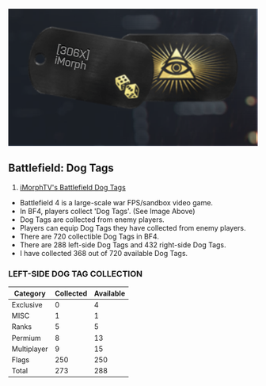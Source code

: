 ![Dog Tags](Images/Dog_Tags.png)
## Battlefield: Dog Tags
1. [iMorphTV's Battlefield Dog Tags](https://battlelog.battlefield.com/bf4/soldier/iMorph/dogtags/779661039/32/#premium-second-assault-dog-tag)
- Battlefield 4 is a large-scale war FPS/sandbox video game.
- In BF4, players collect 'Dog Tags'. (See Image Above)
- Dog Tags are collected from enemy players.
- Players can equip Dog Tags they have collected from enemy players.
- There are 720 collectible Dog Tags in BF4. 
- There are 288 left-side Dog Tags and 432 right-side Dog Tags.
- I have collected 368 out of 720 available Dog Tags.  

### LEFT-SIDE DOG TAG COLLECTION

|Category   |Collected|Available|
|-----------|---------|---------|
|Exclusive  |0        |4        |
|MISC       |1        |1        |
|Ranks      |5        |5        |
|Permium    |8        |13       |
|Multiplayer|9        |15       |
|Flags      |250      |250      |
|Total      |273      |288      |
